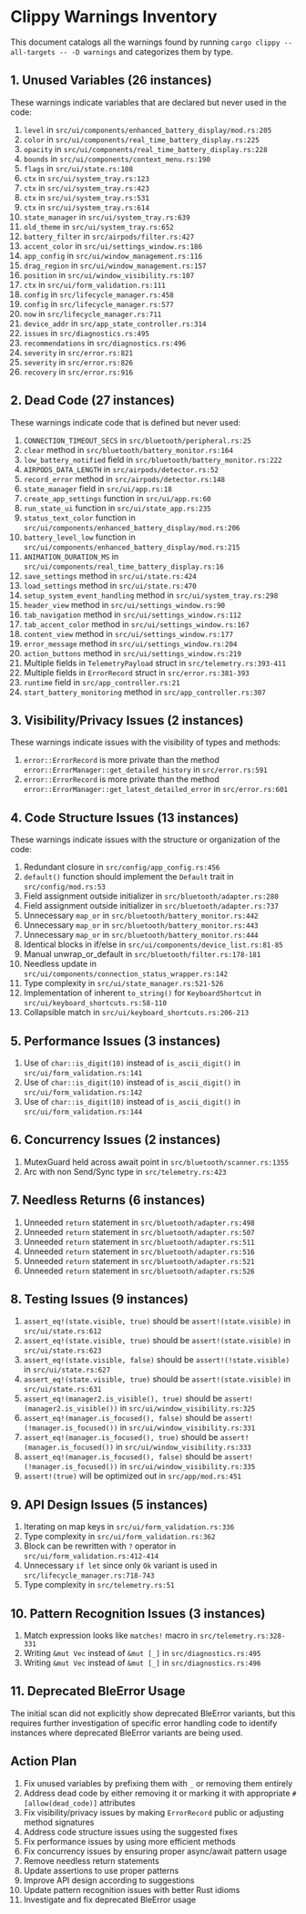 # Clippy Warnings Inventory

This document catalogs all the warnings found by running `cargo clippy --all-targets -- -D warnings` and categorizes them by type.

## 1. Unused Variables (26 instances)

These warnings indicate variables that are declared but never used in the code:

1. `level` in `src/ui/components/enhanced_battery_display/mod.rs:205`
2. `color` in `src/ui/components/real_time_battery_display.rs:225`
3. `opacity` in `src/ui/components/real_time_battery_display.rs:228`
4. `bounds` in `src/ui/components/context_menu.rs:190`
5. `flags` in `src/ui/state.rs:108`
6. `ctx` in `src/ui/system_tray.rs:123`
7. `ctx` in `src/ui/system_tray.rs:423`
8. `ctx` in `src/ui/system_tray.rs:531`
9. `ctx` in `src/ui/system_tray.rs:614`
10. `state_manager` in `src/ui/system_tray.rs:639`
11. `old_theme` in `src/ui/system_tray.rs:652`
12. `battery_filter` in `src/airpods/filter.rs:427`
13. `accent_color` in `src/ui/settings_window.rs:186`
14. `app_config` in `src/ui/window_management.rs:116`
15. `drag_region` in `src/ui/window_management.rs:157`
16. `position` in `src/ui/window_visibility.rs:107`
17. `ctx` in `src/ui/form_validation.rs:111`
18. `config` in `src/lifecycle_manager.rs:458`
19. `config` in `src/lifecycle_manager.rs:577`
20. `now` in `src/lifecycle_manager.rs:711`
21. `device_addr` in `src/app_state_controller.rs:314`
22. `issues` in `src/diagnostics.rs:495`
23. `recommendations` in `src/diagnostics.rs:496`
24. `severity` in `src/error.rs:821`
25. `severity` in `src/error.rs:826`
26. `recovery` in `src/error.rs:916`

## 2. Dead Code (27 instances)

These warnings indicate code that is defined but never used:

1. `CONNECTION_TIMEOUT_SECS` in `src/bluetooth/peripheral.rs:25`
2. `clear` method in `src/bluetooth/battery_monitor.rs:164`
3. `low_battery_notified` field in `src/bluetooth/battery_monitor.rs:222`
4. `AIRPODS_DATA_LENGTH` in `src/airpods/detector.rs:52`
5. `record_error` method in `src/airpods/detector.rs:148`
6. `state_manager` field in `src/ui/app.rs:18`
7. `create_app_settings` function in `src/ui/app.rs:60`
8. `run_state_ui` function in `src/ui/state_app.rs:235`
9. `status_text_color` function in `src/ui/components/enhanced_battery_display/mod.rs:206`
10. `battery_level_low` function in `src/ui/components/enhanced_battery_display/mod.rs:215`
11. `ANIMATION_DURATION_MS` in `src/ui/components/real_time_battery_display.rs:16`
12. `save_settings` method in `src/ui/state.rs:424`
13. `load_settings` method in `src/ui/state.rs:470`
14. `setup_system_event_handling` method in `src/ui/system_tray.rs:298`
15. `header_view` method in `src/ui/settings_window.rs:90`
16. `tab_navigation` method in `src/ui/settings_window.rs:112`
17. `tab_accent_color` method in `src/ui/settings_window.rs:167`
18. `content_view` method in `src/ui/settings_window.rs:177`
19. `error_message` method in `src/ui/settings_window.rs:204`
20. `action_buttons` method in `src/ui/settings_window.rs:219`
21. Multiple fields in `TelemetryPayload` struct in `src/telemetry.rs:393-411`
22. Multiple fields in `ErrorRecord` struct in `src/error.rs:381-393`
23. `runtime` field in `src/app_controller.rs:21`
24. `start_battery_monitoring` method in `src/app_controller.rs:307`

## 3. Visibility/Privacy Issues (2 instances)

These warnings indicate issues with the visibility of types and methods:

1. `error::ErrorRecord` is more private than the method `error::ErrorManager::get_detailed_history` in `src/error.rs:591`
2. `error::ErrorRecord` is more private than the method `error::ErrorManager::get_latest_detailed_error` in `src/error.rs:601`

## 4. Code Structure Issues (13 instances)

These warnings indicate issues with the structure or organization of the code:

1. Redundant closure in `src/config/app_config.rs:456`
2. `default()` function should implement the `Default` trait in `src/config/mod.rs:53`
3. Field assignment outside initializer in `src/bluetooth/adapter.rs:280`
4. Field assignment outside initializer in `src/bluetooth/adapter.rs:737`
5. Unnecessary `map_or` in `src/bluetooth/battery_monitor.rs:442`
6. Unnecessary `map_or` in `src/bluetooth/battery_monitor.rs:443`
7. Unnecessary `map_or` in `src/bluetooth/battery_monitor.rs:444`
8. Identical blocks in if/else in `src/ui/components/device_list.rs:81-85`
9. Manual unwrap_or_default in `src/bluetooth/filter.rs:178-181`
10. Needless update in `src/ui/components/connection_status_wrapper.rs:142`
11. Type complexity in `src/ui/state_manager.rs:521-526`
12. Implementation of inherent `to_string()` for `KeyboardShortcut` in `src/ui/keyboard_shortcuts.rs:58-110`
13. Collapsible match in `src/ui/keyboard_shortcuts.rs:206-213`

## 5. Performance Issues (3 instances)

1. Use of `char::is_digit(10)` instead of `is_ascii_digit()` in `src/ui/form_validation.rs:141`
2. Use of `char::is_digit(10)` instead of `is_ascii_digit()` in `src/ui/form_validation.rs:142`
3. Use of `char::is_digit(10)` instead of `is_ascii_digit()` in `src/ui/form_validation.rs:144`

## 6. Concurrency Issues (2 instances)

1. MutexGuard held across await point in `src/bluetooth/scanner.rs:1355`
2. Arc with non Send/Sync type in `src/telemetry.rs:423`

## 7. Needless Returns (6 instances)

1. Unneeded `return` statement in `src/bluetooth/adapter.rs:498`
2. Unneeded `return` statement in `src/bluetooth/adapter.rs:507`
3. Unneeded `return` statement in `src/bluetooth/adapter.rs:511`
4. Unneeded `return` statement in `src/bluetooth/adapter.rs:516`
5. Unneeded `return` statement in `src/bluetooth/adapter.rs:521`
6. Unneeded `return` statement in `src/bluetooth/adapter.rs:526`

## 8. Testing Issues (9 instances)

1. `assert_eq!(state.visible, true)` should be `assert!(state.visible)` in `src/ui/state.rs:612`
2. `assert_eq!(state.visible, true)` should be `assert!(state.visible)` in `src/ui/state.rs:623`
3. `assert_eq!(state.visible, false)` should be `assert!(!state.visible)` in `src/ui/state.rs:627`
4. `assert_eq!(state.visible, true)` should be `assert!(state.visible)` in `src/ui/state.rs:631`
5. `assert_eq!(manager2.is_visible(), true)` should be `assert!(manager2.is_visible())` in `src/ui/window_visibility.rs:325`
6. `assert_eq!(manager.is_focused(), false)` should be `assert!(!manager.is_focused())` in `src/ui/window_visibility.rs:331`
7. `assert_eq!(manager.is_focused(), true)` should be `assert!(manager.is_focused())` in `src/ui/window_visibility.rs:333`
8. `assert_eq!(manager.is_focused(), false)` should be `assert!(!manager.is_focused())` in `src/ui/window_visibility.rs:335`
9. `assert!(true)` will be optimized out in `src/app/mod.rs:451`

## 9. API Design Issues (5 instances)

1. Iterating on map keys in `src/ui/form_validation.rs:336`
2. Type complexity in `src/ui/form_validation.rs:362`
3. Block can be rewritten with `?` operator in `src/ui/form_validation.rs:412-414`
4. Unnecessary `if let` since only `Ok` variant is used in `src/lifecycle_manager.rs:718-743`
5. Type complexity in `src/telemetry.rs:51`

## 10. Pattern Recognition Issues (3 instances)

1. Match expression looks like `matches!` macro in `src/telemetry.rs:328-331`
2. Writing `&mut Vec` instead of `&mut [_]` in `src/diagnostics.rs:495`
3. Writing `&mut Vec` instead of `&mut [_]` in `src/diagnostics.rs:496`

## 11. Deprecated BleError Usage

The initial scan did not explicitly show deprecated BleError variants, but this requires further investigation of specific error handling code to identify instances where deprecated BleError variants are being used.

## Action Plan

1. Fix unused variables by prefixing them with `_` or removing them entirely
2. Address dead code by either removing it or marking it with appropriate `#[allow(dead_code)]` attributes
3. Fix visibility/privacy issues by making `ErrorRecord` public or adjusting method signatures
4. Address code structure issues using the suggested fixes
5. Fix performance issues by using more efficient methods
6. Fix concurrency issues by ensuring proper async/await pattern usage
7. Remove needless return statements
8. Update assertions to use proper patterns
9. Improve API design according to suggestions
10. Update pattern recognition issues with better Rust idioms
11. Investigate and fix deprecated BleError usage 